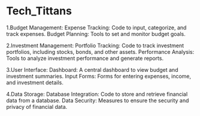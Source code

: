 ﻿# Tech_Tittans
1.Budget Management:
Expense Tracking: Code to input, categorize, and track expenses.
Budget Planning: Tools to set and monitor budget goals.

2.Investment Management:
Portfolio Tracking: Code to track investment portfolios, including stocks, bonds, and other assets.
Performance Analysis: Tools to analyze investment performance and generate reports.

3.User Interface:
Dashboard: A central dashboard to view budget and investment summaries.
Input Forms: Forms for entering expenses, income, and investment details.

4.Data Storage:
Database Integration: Code to store and retrieve financial data from a database.
Data Security: Measures to ensure the security and privacy of financial data.
